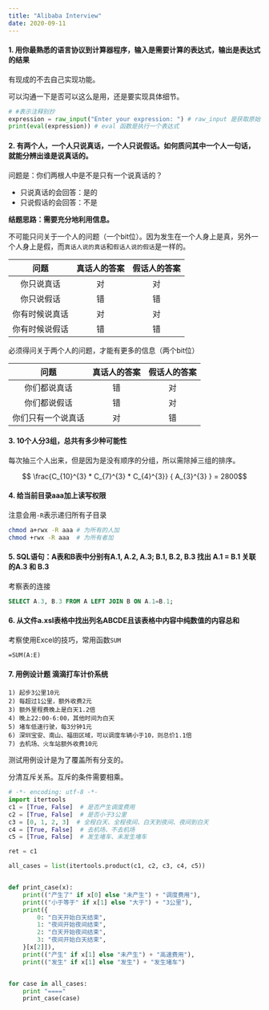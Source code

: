 ```yaml
---
title: "Alibaba Interview"
date: 2020-09-11
---
```


#### 1. 用你最熟悉的语言协议到计算器程序，输入是需要计算的表达式，输出是表达式的结果

有现成的不去自己实现功能。

可以沟通一下是否可以这么是用，还是要实现具体细节。

```python
# #表示注释别抄
expression = raw_input("Enter your expression: ") # raw_input 是获取原始的输入，跟input的区别是input会计算完才作为输入
print(eval(expression)) # eval 函数是执行一个表达式
```

#### 2. 有两个人，一个人只说真话，一个人只说假话。如何质问其中一个人一句话，就能分辨出谁是说真话的。

问题是：你们两根人中是不是只有一个说真话的？

- 只说真话的会回答：是的
- 只说假话的会回答：不是

**结题思路：需要充分地利用信息。**

不可能只问关于一个人的问题（一个bit位）。因为发生在一个人身上是真，另外一个人身上是假，而`真话人说的真话`和`假话人说的假话`是一样的。

|      问题      | 真话人的答案 | 假话人的答案 |
| :------------: | :----------: | :----------: |
|   你只说真话   |      对      |      对      |
|   你只说假话   |      错      |      错      |
| 你有时候说真话 |      对      |      对      |
| 你有时候说假话 |      错      |      错      |

必须得问关于两个人的问题，才能有更多的信息（两个bit位）

|        问题        | 真话人的答案 | 假话人的答案 |
| :----------------: | :----------: | :----------: |
|    你们都说真话    |      错      |      对      |
|    你们都说假话    |      错      |      对      |
| 你们只有一个说真话 |      对      |      错      |

#### 3. 10个人分3组，总共有多少种可能性

每次抽三个人出来，但是因为是没有顺序的分组，所以需除掉三组的排序。

$$ \frac{C_{10}^{3} * C_{7}^{3} * C_{4}^{3}} { A_{3}^{3} } = 2800$$

#### 4. 给当前目录aaa加上读写权限

注意会用`-R`表示递归所有子目录

```bash
chmod a+rwx -R aaa # 为所有的人加
chmod +rwx -R aaa  # 为所有者加
```

#### 5. SQL语句：A表和B表中分别有A.1, A.2, A.3; B.1, B.2, B.3 找出 A.1 = B.1 关联的A.3 和 B.3

考察表的连接

```sql
SELECT A.3, B.3 FROM A LEFT JOIN B ON A.1=B.1;
```

#### 6. 从文件a.xsl表格中找出列名ABCDE且该表格中内容中纯数值的内容总和

考察使用Excel的技巧，常用函数`SUM`

```
=SUM(A:E)
```


#### 7. 用例设计题 滴滴打车计价系统

```
1) 起步3公里10元
2) 每超过1公里，额外收费2元
3) 额外里程费晚上是白天1.2倍
4) 晚上22:00-6:00，其他时间为白天
5) 堵车低速行驶，每3分钟1元
6) 深圳宝安、南山、福田区域，可以调度车辆小于10，则总价1.1倍
7) 去机场、火车站额外收费10元
```
测试用例设计是为了覆盖所有分支的。

分清互斥关系。互斥的条件需要相乘。


```python
# -*- encoding: utf-8 -*-
import itertools
c1 = [True, False]  # 是否产生调度费用
c2 = [True, False]  # 是否小于3公里
c3 = [0, 1, 2, 3]  # 全程白天、全程夜间、白天到夜间、夜间到白天
c4 = [True, False]  # 去机场、不去机场
c5 = [True, False]  # 发生堵车、未发生堵车

ret = c1

all_cases = list(itertools.product(c1, c2, c3, c4, c5))


def print_case(x):
    print(("产生了" if x[0] else "未产生") + "调度费用"),
    print(("小于等于" if x[1] else "大于") + "3公里"),
    print({
        0: "白天开始白天结束",
        1: "夜间开始夜间结束",
        2: "白天开始夜间结束",
        3: "夜间开始白天结束",
    }[x[2]]),
    print(("产生" if x[1] else "未产生") + "高速费用"),
    print(("发生" if x[1] else "发生") + "发生堵车")


for case in all_cases:
    print "===="
    print_case(case)
```





